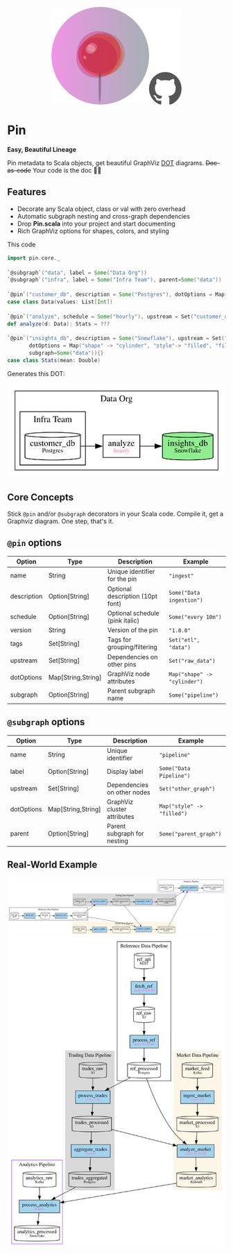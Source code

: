 <p align="center">
  <img src="pix/pin_with_github.png" width="300" alt="pin logo">
</p>

# Pin
**Easy, Beautiful Lineage**

Pin metadata to Scala objects, get beautiful GraphViz [DOT](https://graphviz.org/doc/info/lang.html) diagrams. ~~Doc-as-code~~ Your code is the doc 📌✨

## Features
- Decorate any Scala object, class or val with zero overhead
- Automatic subgraph nesting and cross-graph dependencies
- Drop **Pin.scala** into your project and start documenting
- Rich GraphViz options for shapes, colors, and styling

This code
```scala
import pin.core._

`@subgraph`("data", label = Some("Data Org"))
`@subgraph`("infra", label = Some("Infra Team"), parent=Some("data"))

`@pin`("customer_db", description = Some("Postgres"), dotOptions = Map("shape" -> "cylinder"), subgraph=Some("infra")){}
case class Data(values: List[Int])

`@pin`("analyze", schedule = Some("hourly"), upstream = Set("customer_db"), subgraph=Some("data")){}
def analyze(d: Data): Stats = ???

`@pin`("insights_db", description = Some("Snowflake"), upstream = Set("analyze"),
       dotOptions = Map("shape" -> "cylinder", "style"-> "filled", "fillcolor" -> "lightgreen"),
       subgraph=Some("data")){}
case class Stats(mean: Double)
```

Generates this DOT:

<img src="pix/pin-example.svg">

## Core Concepts
Stick `@pin` and/or `@subgraph` decorators in your Scala code. Compile it, get a Graphviz diagram. One step, that's it.

## `@pin` options

| Option | Type | Description | Example |
|--------|------|-------------|---------|
| name | String | Unique identifier for the pin | `"ingest"` |
| description | Option[String] | Optional description (10pt font) | `Some("Data ingestion")` |
| schedule | Option[String] | Optional schedule (pink italic) | `Some("every 10m")` |
| version | String | Version of the pin | `"1.0.0"` |
| tags | Set[String] | Tags for grouping/filtering | `Set("etl", "data")` |
| upstream | Set[String] | Dependencies on other pins | `Set("raw_data")` |
| dotOptions | Map[String,String] | GraphViz node attributes | `Map("shape" -> "cylinder")` |
| subgraph | Option[String] | Parent subgraph name | `Some("pipeline")` |

## `@subgraph` options

| Option | Type | Description | Example |
|--------|------|-------------|---------|
| name | String | Unique identifier | `"pipeline"` |
| label | Option[String] | Display label | `Some("Data Pipeline")` |
| upstream | Set[String] | Dependencies on other nodes | `Set("other_graph")` |
| dotOptions | Map[String,String] | GraphViz cluster attributes | `Map("style" -> "filled")` |
| parent | Option[String] | Parent subgraph for nesting | `Some("parent_graph")` |

## Real-World Example
<img src="pix/pin-real-world-lr.svg">
<img src="pix/pin-real-world.svg">

